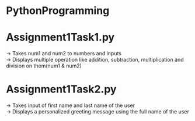 # PythonProgramming
# Assignment1Task1.py 
-> Takes num1 and num2 to numbers and inputs  
-> Displays multiple operation like addition, subtraction, multiplication and division on them(num1 & num2)

# Assignment1Task2.py
-> Takes input of first name and last name of the user  
-> Displays a personalized greeting message using the full name of the user
